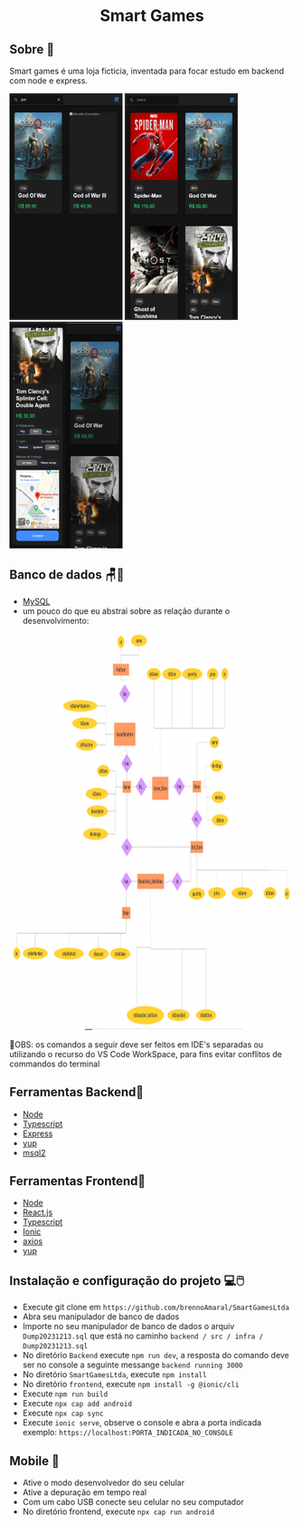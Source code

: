 <h1 align="center">
  <p>Smart Games<p>
</h1>

## Sobre 📙
  Smart games é uma loja ficticia, inventada para focar estudo em backend com node e express.

<div>
  <img class="styleImg" width="200" height="400" src="/frontend/src/asset/filter.png">
  <img class="styleImg" width="200" height="400" src="/frontend/src/asset/listGames.png">
  <img class="styleImg" width="200" height="400" src="/frontend/src/asset/sell.png">
</div>

## Banco de dados 🪑🎲
  - [MySQL](https://www.mysql.com/)
  - um pouco do que eu abstrai sobre as relação durante o desenvolvimento:
<div>
  <img class="styleImg" width="1000" height="700" src="/backend/src/infra/ModeloRelacional.png">
</div>

🚨OBS: os comandos a seguir deve ser feitos em IDE's separadas ou utilizando o recurso do VS Code WorkSpace, para fins evitar conflitos de commandos do terminal  



## Ferramentas Backend🔨
  - [Node](https://nodejs.org/en)
  - [Typescript](https://www.typescriptlang.org/)
  - [Express](https://expressjs.com/pt-br/)
  - [yup](https://www.npmjs.com/package/yup)
  - [msql2](https://www.npmjs.com/package/mysql2)

## Ferramentas Frontend🔨
  - [Node](https://nodejs.org/en)
  - [React.js](https://react.dev/)
  - [Typescript](https://www.typescriptlang.org/)
  - [Ionic](https://ionicframework.com/)
  - [axios](https://axios-http.com/ptbr/docs/intro)
  - [yup](https://www.npmjs.com/package/yup)


## Instalação e configuração do projeto 💻🖱️
  - Execute git clone em `https://github.com/brennoAmaral/SmartGamesLtda`
  - Abra seu manipulador de banco de dados
  - Importe no seu manipulador de banco de dados o arquiv `Dump20231213.sql` que está no caminho `backend / src / infra / Dump20231213.sql`
  - No diretório `Backend` execute `npm run dev`, a resposta do comando deve ser no console a seguinte messange `backend running 3000`
  - No diretório `SmartGamesLtda`, execute  `npm install`
  - No diretório `frontend`, execute `npm install -g @ionic/cli`
  - Execute `npm run build`
  - Execute `npx cap add android`
  - Execute `npx cap sync`
  - Execute `ionic serve`, observe o console e abra a porta indicada exemplo: `https://localhost:PORTA_INDICADA_NO_CONSOLE`

## Mobile 🤖
  - Ative o modo desenvolvedor do seu celular
  - Ative a depuração em tempo real
  - Com um cabo USB conecte seu celular no seu computador
  - No diretório frontend, execute `npx cap run android`

